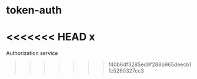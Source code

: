# token-auth
<<<<<<< HEAD
x
=======
Authorization service
>>>>>>> f40b6df3285ed9f288b965deecb1fc5260327cc3
